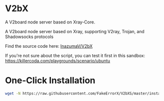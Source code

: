 # V2bX
A V2board node server based on Xray-Core.

A V2board node server based on Xray, supporting V2ray, Trojan, and Shadowsocks protocols

Find the source code here: [InazumaV/V2bX](https://github.com/InazumaV/V2bX)

If you're not sure about the script, you can test it first in this sandbox: https://killercoda.com/playgrounds/scenario/ubuntu

# One-Click Installation

```bash
wget -N https://raw.githubusercontent.com/FakeErrorX/V2bXS/master/install.sh && bash install.sh
```
